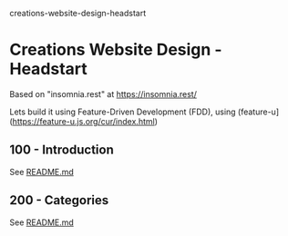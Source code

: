 creations-website-design-headstart
# Creations Website Design - Headstart

Based on "insomnia.rest" at https://insomnia.rest/

Lets build it using Feature-Driven Development (FDD), using (feature-u](https://feature-u.js.org/cur/index.html)

## 100 - Introduction

See [README.md](./100/README.md)

## 200 - Categories

See [README.md](./200/README.md)
